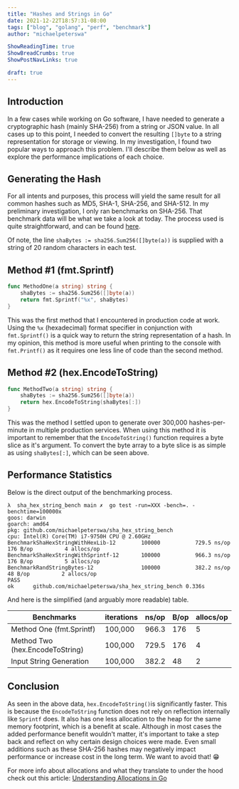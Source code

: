 ```yaml
---
title: "Hashes and Strings in Go"
date: 2021-12-22T18:57:31-08:00
tags: ["blog", "golang", "perf", "benchmark"]
author: "michaelpeterswa"

ShowReadingTime: true
ShowBreadCrumbs: true
ShowPostNavLinks: true

draft: true
---
```


## Introduction

In a few cases while working on Go software, I have needed to generate a cryptographic hash (mainly SHA-256) from a string or JSON value. In all cases up to this point, I needed to convert the resulting `[]byte` to a string representation for storage or viewing. In my investigation, I found two popular ways to approach this problem. I'll describe them below as well as explore the performance implications of each choice.

## Generating the Hash
For all intents and purposes, this process will yield the same result for all common hashes such as MD5, SHA-1, SHA-256, and SHA-512. In my preliminary investigation, I only ran benchmarks on SHA-256. That benchmark data will be what we take a look at today. The process used is quite straightforward, and can be found [here](https://github.com/michaelpeterswa/sha_hex_string_bench/blob/main/shahexstringbench.go).

Of note, the line  `shaBytes := sha256.Sum256([]byte(a))` is supplied with a string of 20 random characters in each test.

## Method #1 (fmt.Sprintf)
```go
func MethodOne(a string) string {
	shaBytes := sha256.Sum256([]byte(a))
	return fmt.Sprintf("%x", shaBytes)
}
```
This was the first method that I encountered in production code at work. Using the `%x` (hexadecimal) format specifier in conjunction with `fmt.Sprintf()` is a quick way to return the string representation of a hash. In my opinion, this method is more useful when printing to the console with `fmt.Printf()` as it requires one less line of code than the second method.

## Method #2 (hex.EncodeToString)
```go
func MethodTwo(a string) string {
	shaBytes := sha256.Sum256([]byte(a))
	return hex.EncodeToString(shaBytes[:])
}
```
This was the method I settled upon to generate over 300,000 hashes-per-minute in multiple production services. When using this method it is important to remember that the `EncodeToString()` function requires a byte slice as it's argument. To convert the byte array to a byte slice is as simple as using `shaBytes[:]`, which can be seen above. 
## Performance Statistics
Below is the direct output of the benchmarking process.
```
λ  sha_hex_string_bench main ✗  go test -run=XXX -bench=. -benchtime=100000x
goos: darwin
goarch: amd64
pkg: github.com/michaelpeterswa/sha_hex_string_bench
cpu: Intel(R) Core(TM) i7-9750H CPU @ 2.60GHz
BenchmarkShaHexStringWithHexLib-12     	  100000	       729.5 ns/op	     176 B/op	       4 allocs/op
BenchmarkShaHexStringWithSprintf-12    	  100000	       966.3 ns/op	     176 B/op	       5 allocs/op
BenchmarkRandStringBytes-12            	  100000	       382.2 ns/op	      48 B/op	       2 allocs/op
PASS
ok  	github.com/michaelpeterswa/sha_hex_string_bench	0.336s
```
And here is the simplified (and arguably more readable) table.

| Benchmarks                      | iterations | ns/op | B/op | allocs/op |
|---------------------------------|------------|-------|------|-----------|
| Method One (fmt.Sprintf)        | 100,000    | 966.3 | 176  | 5         |
| Method Two (hex.EncodeToString) | 100,000    | 729.5 | 176  | 4         |
| Input String Generation         | 100,000    | 382.2 | 48   | 2         |

## Conclusion
As seen in the above data, `hex.EncodeToString()`is significantly faster. This is because the `EncodeToString` function does not rely on reflection internally like `Sprintf` does. It also has one less allocation to the heap for the same memory footprint, which is a benefit at scale. Although in most cases the added performance benefit wouldn't matter, it's important to take a step back and reflect on why certain design choices were made. Even small additions such as these SHA-256 hashes may negatively impact performance or increase cost in the long term. We want to avoid that! 😁

For more info about allocations and what they translate to under the hood check out this article: [Understanding Allocations in Go](https://medium.com/eureka-engineering/understanding-allocations-in-go-stack-heap-memory-9a2631b5035d)